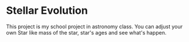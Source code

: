 # Stellar Evolution
 This project is my school project in astronomy class. You can adjust your own Star like mass of the star, star's ages and see what's happen.
